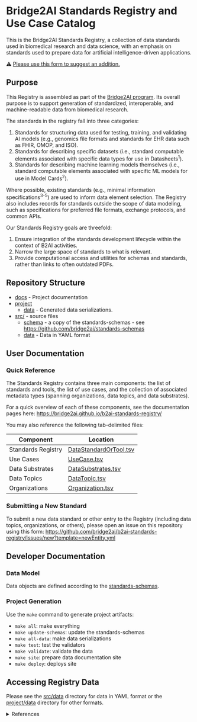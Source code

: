 # Bridge2AI Standards Registry and Use Case Catalog

This is the Bridge2AI Standards Registry, a collection of data standards used in biomedical research and data science, with an emphasis on standards used to prepare data for artificial intelligence-driven applications.

⚠ [Please use this form to suggest an addition.](https://github.com/bridge2ai/b2ai-standards-registry/issues/new?template=newEntity.yml)

## Purpose

This Registry is assembled as part of the [Bridge2AI program](https://bridge2ai.org/). Its overall purpose is to support generation of standardized, interoperable, and machine-readable data from biomedical research.

The standards in the registry fall into three categories:

1. Standards for structuring data used for testing, training, and validating AI models (e.g., genomics file formats and standards for EHR data such as FHIR, OMOP, and ISO).
2. Standards for describing specific datasets (i.e., standard computable elements associated with specific data types for use in Datasheets<sup>1</sup>).
3. Standards for describing machine learning models themselves (i.e., standard computable elements associated with specific ML models for use in Model Cards<sup>2</sup>).

Where possible, existing standards (e.g., minimal information specifications<sup>3-5</sup>) are used to inform data element selection. The Registry also includes records for standards outside the scope of data modeling, such as specifications for preferred file formats, exchange protocols, and common APIs.

Our Standards Registry goals are threefold:

1. Ensure integration of the standards development lifecycle within the context of B2AI activities.
2. Narrow the large space of standards to what is relevant.
3. Provide computational access and utilities for schemas and standards, rather than links to often outdated PDFs. 

## Repository Structure

* [docs](docs/) - Project documentation
* [project](project/)
  * [data](project/data) - Generated data serializations.
* [src/](src/) - source files
  * [schema](src/schema) - a copy of the standards-schemas - see https://github.com/bridge2ai/standards-schemas
  * [data](src/data) - Data in YAML format

## User Documentation

### Quick Reference

The Standards Registry contains three main components: the list of standards and tools, the list of use cases, and the collection of associated metadata types (spanning organizations, data topics, and data substrates).

For a quick overview of each of these components, see the documentation pages here: https://bridge2ai.github.io/b2ai-standards-registry/

You may also reference the following tab-delimited files:

| Component | Location |
|-----------|----------|
| Standards Registry          | [DataStandardOrTool.tsv](project/data/DataStandardOrTool.tsv)         |
| Use Cases                   | [UseCase.tsv](project/data/UseCase.tsv)                               |
| Data Substrates             | [DataSubstrates.tsv](project/data/DataSubstrate.tsv)                  |
| Data Topics                 | [DataTopic.tsv](project/data/DataTopic.tsv)                           |
| Organizations               | [Organization.tsv](project/data/Organization.tsv)                     |

### Submitting a New Standard

To submit a new data standard or other entry to the Registry (including data topics, organizations, or others), please open an issue on this repository using this form: https://github.com/bridge2ai/b2ai-standards-registry/issues/new?template=newEntity.yml

## Developer Documentation

### Data Model

Data objects are defined according to the [standards-schemas](https://github.com/bridge2ai/standards-schemas).

### Project Generation

Use the `make` command to generate project artifacts:

* `make all`: make everything
* `make update-schemas`: update the standards-schemas
* `make all-data`: make data serializations
* `make test`: test the validators
* `make validate`: validate the data
* `make site`: prepare data documentation site
* `make deploy`: deploys site

## Accessing Registry Data

Please see the [src/data](src/data) directory for data in YAML format or the [project/data](project/data) directory for other formats.

<details>
<summary>References</summary>
  
1. Gebru T, Morgenstern J, Vecchione B, Vaughan JW, Wallach H, Daumé H III, Crawford K. Datasheets for Datasets. arXiv [cs.DB]. 2018. arxiv.org/abs/1803.09010
2. Mitchell M, Wu S, Zaldivar A, Barnes P, Vasserman L, Hutchinson B, Spitzer E, Raji ID, Gebru T. Model cards for model reporting. Proceedings of the Conference on Fairness, Accountability, and Transparency. New York, NY, USA: ACM; 2019. dl.acm.org/doi/10.1145/3287560.3287596
3. Yilmaz P, Kottmann R, Field D, Knight R, Cole JR, Amaral-Zettler L, Gilbert JA, Karsch-Mizrachi I, Johnston A, Cochrane G, Vaughan R, Hunter C, Park J, Morrison N, Rocca-Serra P, Sterk P, Arumugam M, Bailey M, Baumgartner L, Birren BW, Blaser MJ, Bonazzi V, Booth T, Bork P, Bushman FD, Buttigieg PL, Chain PSG, Charlson E, Costello EK, Huot-Creasy H, Dawyndt P, DeSantis T, Fierer N, Fuhrman JA, Gallery RE, Gevers D, Gibbs RA, San Gil I, Gonzalez A, Gordon JI, Guralnick R, Hankeln W, Highlander S, Hugenholtz P, Jansson J, Kau AL, Kelley ST, Kennedy J, Knights D, Koren O, Kuczynski J, Kyrpides N, Larsen R, Lauber CL, Legg T, Ley RE, Lozupone CA, Ludwig W, Lyons D, Maguire E, Methé BA, Meyer F, Muegge B, Nakielny S, Nelson KE, Nemergut D, Neufeld JD, Newbold LK, Oliver AE, Pace NR, Palanisamy G, Peplies J, Petrosino J, Proctor L, Pruesse E, Quast C, Raes J, Ratnasingham S, Ravel J, Relman DA, Assunta-Sansone S, Schloss PD, Schriml L, Sinha R, Smith MI, Sodergren E, Spo A, Stombaugh J, Tiedje JM, Ward DV, Weinstock GM, Wendel D, White O, Whiteley A, Wilke A, Wortman JR, Yatsunenko T, Glöckner FO. Minimum information about a marker gene sequence (MIMARKS) and minimum information about any (x) sequence (MIxS) specifications. Nat Biotechnol. 2011 May;29(5):415–420. dx.doi.org/10.1038/nbt.1823 PMCID: PMC3367316
4. Osterman TJ, Terry M, Miller RS. Improving Cancer Data Interoperability: The Promise of the Minimal Common Oncology Data Elements (mCODE) Initiative. JCO Clin Cancer Inform. 2020 Oct;4:993–1001. dx.doi.org/10.1200/CCI.20.00059 PMCID: PMC7713551
5. Ritter DI, Roychowdhury S, Roy A, Rao S, Landrum MJ, Sonkin D, Shekar M, Davis CF, Hart RK, Micheel C, Weaver M, Van Allen EM, Parsons DW, McLeod HL, Watson MS, Plon SE, Kulkarni S, Madhavan S, ClinGen Somatic Cancer Working Group. Somatic cancer variant curation and harmonization through consensus minimum variant level data. Genome Med. 2016 Nov 4;8(1):117. dx.doi.org/10.1186/s13073-016-0367-z PMCID: PMC5095986
  
</details>
